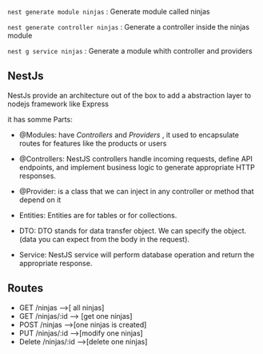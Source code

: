 `nest generate module ninjas` : Generate module called ninjas

`nest generate controller ninjas` : Generate a controller inside the ninjas module

`nest g service ninjas` : Generate a module whith controller and providers

## NestJs 

NestJs provide an architecture out of the box to add a abstraction layer to nodejs framework like Express

it has somme Parts:

-  @Modules:   have *Controllers* and *Providers* , it used to encapsulate routes for features like the products or users 
- @Controllers: NestJS controllers handle incoming requests, define API endpoints, and implement business logic to generate appropriate HTTP responses.

- @Provider: is a class that we can inject in any controller or method that depend on it

- Entities: Entities are for tables or for collections.
- DTO: DTO stands for data transfer object. We can specify the object. (data you can expect from the body in the request).
- Service: NestJS service will perform database operation and return the appropriate response.



## Routes

* GET /ninjas -->[ all ninjas]
* GET /ninjas/:id --> [get one ninjas]
* POST /ninjas -->[one ninjas is created]
* PUT /ninjas/:id -->[modify one ninjas]
* Delete /ninjas/:id -->[delete one ninjas] 